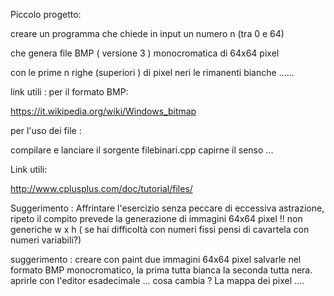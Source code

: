 
Piccolo progetto:



creare un programma 
che chiede in input un numero n  (tra 0 e 64) 


che genera file BMP ( versione 3 ) monocromatica
di 64x64 pixel 

con le prime n righe (superiori ) di pixel neri 
le rimanenti bianche ......



link utili :
per il formato BMP:

https://it.wikipedia.org/wiki/Windows_bitmap


per l'uso dei file :

compilare e lanciare il sorgente filebinari.cpp 
capirne il senso ...

Link utili:

http://www.cplusplus.com/doc/tutorial/files/

Suggerimento :
Affrintare l'esercizio senza peccare di eccessiva astrazione, ripeto il compito prevede la generazione di immagini 64x64 pixel !! non generiche w x h ( se hai difficoltà con numeri fissi pensi di cavartela con numeri variabili?)

suggerimento :
creare con paint due immagini 64x64 pixel salvarle nel formato BMP monocromatico, la prima tutta bianca la seconda tutta nera.
aprirle con l'editor esadecimale ...
cosa cambia ?
La mappa dei pixel ....



